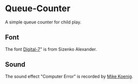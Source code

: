 # Queue-Counter
A simple queue counter for child play.

## Font
The font [Digital-7](https://github.com/ChrisAcrobat/Queue-Counter/blob/main/readme.txt)" is from Sizenko Alexander.

## Sound
The sound effect "Computer Error" is recorded by [Mike Koenig](http://soundbible.com/1127-Computer-Error.html).
